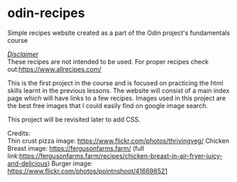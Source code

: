 # odin-recipes
Simple recipes website created as a part of the Odin project's fundamentals course

<ins>_Disclaimer_</ins>\
These recipes are not intended to be used. For proper recipes check out:https://www.allrecipes.com/

This is the first project in the course and is focused on practicing the html skills learnt in the previous lessons. The website will consist of a main index page which will have links to a few recipes. Images used in this project are the best free images that I could easily find on google image search.

This project will be revisited later to add CSS.

Credits: <br>
Thin crust pizza image: https://www.flickr.com/photos/thrivingveg/
Chicken Breast image: https://fergusonfarms.farm/ (full link:https://fergusonfarms.farm/recipes/chicken-breast-in-air-fryer-juicy-and-delicious)
Burger image: https://www.flickr.com/photos/pointnshoot/416698521 
